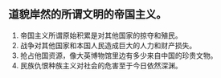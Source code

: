 ## 道貌岸然的所谓文明的帝国主义。

1. 帝国主义所谓原始积累是对其他国家的掠夺和殖民。
2. 战争对其他国家和本国人民造成巨大的人力和财产损失。
3. 抢占他国资源，像大英博物馆里边有多少来自中国的珍贵文物。
4. 民族仇恨种族主义对社会的危害至于今日依然深渊。